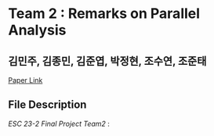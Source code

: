 # Team 2 : Remarks on Parallel Analysis
## 김민주, 김종민, 김준엽, 박정현, 조수연, 조준태
[Paper Link](https://pubmed.ncbi.nlm.nih.gov/26811132/)

## File Description
*ESC 23-2 Final Project Team2* : 
